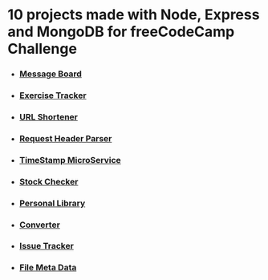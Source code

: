 # 10 projects made with Node, Express and MongoDB for freeCodeCamp Challenge

- ### [Message Board]( https://github.com/HellBlazer616/fcc-messageBoard 'Message Board')

- ### [Exercise Tracker]( https://github.com/HellBlazer616/fcc-exercise-tracker 'Exercise Tracker')

- ### [URL Shortener]( https://github.com/HellBlazer616/fcc-url-shortener 'URL Shortener')

- ### [Request Header Parser]( https://github.com/HellBlazer616/fcc-headerParser 'Request Header Parser')

- ### [TimeStamp MicroService]( https://github.com/HellBlazer616/fcc-timeStamp 'TimeStamp MicroService')

- ### [Stock Checker]( https://github.com/HellBlazer616/fcc-stock-checker 'Stock Checker')

- ### [Personal Library]( https://github.com/HellBlazer616/fcc-personal-library 'Personal Library')

- ### [Converter ]( https://glitch.com/~hellblazer616-fcc-exercise-tracker 'Converter ')

- ### [Issue Tracker]( https://github.com/HellBlazer616/issuer-tracker-fcc 'Issue Tracker')

- ### [File Meta Data]( https://github.com/HellBlazer616/fcc-file-meta-data 'File Meta Data')

